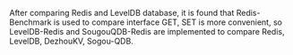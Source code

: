 After comparing Redis and LevelDB database, it is found that Redis-Benchmark is used to compare interface GET, SET is more convenient, so LevelDB-Redis and SougouQDB-Redis are implemented to compare Redis, LevelDB, DezhouKV, Sogou-QDB.